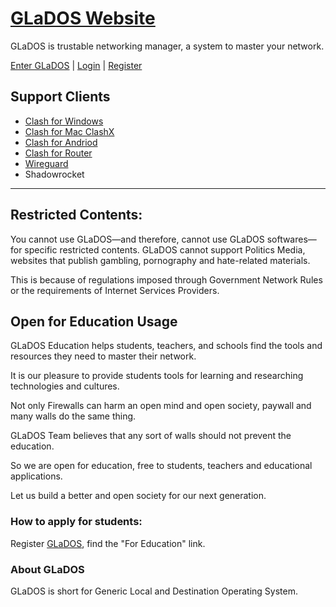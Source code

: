 # [GLaDOS Website](https://glados.rocks/)

GLaDOS is trustable networking manager, a system to master your network.

[Enter GLaDOS](https://glados.rocks/) | [Login](https://glados.rock/) | [Register](https://glados.rocks/)

## Support Clients

- [Clash for Windows](https://github.com/Fndroid/clash_for_windows_pkg/releases)
- [Clash for Mac ClashX](https://github.com/yichengchen/clashX/releases)
- [Clash for Andriod](https://github.com/Kr328/ClashForAndroid)
- [Clash for Router](https://github.com/SukkaW/Koolshare-Clash)
- [Wireguard](https://www.wireguard.com/)
- Shadowrocket

--------------------

## Restricted Contents:

You cannot use GLaDOS—and therefore, cannot use GLaDOS softwares—for specific restricted contents. GLaDOS cannot support Politics Media, websites that publish gambling, pornography and hate-related materials.

This is because of regulations imposed through Government Network Rules or the requirements of Internet Services Providers.

## Open for Education Usage

GLaDOS Education helps students, teachers, and schools find the tools and resources they need to master their network.

It is our pleasure to provide students tools for learning and researching technologies and cultures.

Not only Firewalls can harm an open mind and open society, paywall and many walls do the same thing.

GLaDOS Team believes that any sort of walls should not prevent the education.

So we are open for education, free to students, teachers and educational applications.

Let us build a better and open society for our next generation.

### How to apply for students:

Register [GLaDOS](https://glados.rocks/), find the "For Education" link.

### About GLaDOS

GLaDOS is short for Generic Local and Destination Operating System. 
